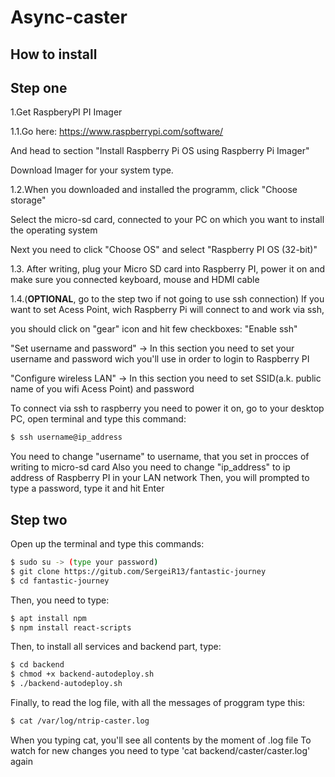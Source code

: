 # Async-caster

## How to install
## Step one
1.Get RaspberyPI PI Imager

1.1.Go here:
https://www.raspberrypi.com/software/

And head to section "Install Raspberry Pi OS using Raspberry Pi Imager"

Download Imager for your system type.

1.2.When you downloaded and installed the programm, click "Choose storage"

Select the micro-sd card, connected to your PC on which you want to install the operating system

Next you need to click "Choose OS" and select "Raspberry PI OS (32-bit)"

1.3. After writing, plug your Micro SD card into Raspberry PI, power it on and make sure you connected keyboard, mouse and HDMI cable 

1.4.(**OPTIONAL**, go to the step two if not going to use ssh connection) If you want to set Acess Point, wich Raspberry Pi will connect to and work via ssh,

you should click on "gear" icon and hit few checkboxes:
"Enable ssh"

"Set username and password" -> In this section you need to set your username and password wich you'll use in order to login to Raspberry PI

"Configure wireless LAN" -> In this section you need to set SSID(a.k. public name of you wifi Acess Point) and password 

To connect via ssh to raspberry you need to power it on, go to your desktop PC, open terminal and type this command:

```bash
$ ssh username@ip_address
```
You need to change "username" to username, that you set in procces of writing to micro-sd card 
Also you need to change "ip_address" to ip address of Raspberry PI in your LAN network
Then, you will prompted to type a password, type it and hit Enter 


## Step two
Open up the terminal and type this commands:
```bash
$ sudo su -> (type your password)
$ git clone https://gitub.com/SergeiR13/fantastic-journey
$ cd fantastic-journey
```
Then, you need to type:
```bash
$ apt install npm
$ npm install react-scripts
```
Then, to install all services and backend part, type:
```bash
$ cd backend
$ chmod +x backend-autodeploy.sh
$ ./backend-autodeploy.sh
```
Finally, to read the log file, with all the messages of proggram type this:
```bash
$ cat /var/log/ntrip-caster.log
```
When you typing cat, you'll see all contents by the moment of .log file
To watch for new changes you need to type 'cat backend/caster/caster.log' again